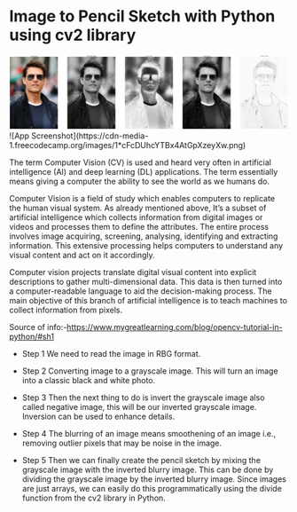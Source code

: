 
# Image to Pencil Sketch with Python using cv2 library

<img src = "BEGINNER LEVEL TASK/TASK 4/image to pencil sketch.png"/>
![App Screenshot](https://cdn-media-1.freecodecamp.org/images/1*cFcDUhcYTBx4AtGpXzeyXw.png)

The term Computer Vision (CV) is used and heard very often in artificial intelligence (AI) and deep learning (DL) applications. The term essentially means giving a computer the ability to see the world as we humans do.

Computer Vision is a field of study which enables computers to replicate the human visual system. As already mentioned above, It’s a subset of artificial intelligence which collects information from digital images or videos and processes them to define the attributes. The entire process involves image acquiring, screening, analysing, identifying and extracting information. This extensive processing helps computers to understand any visual content and act on it accordingly. 

Computer vision projects translate digital visual content into explicit descriptions to gather multi-dimensional data. This data is then turned into a computer-readable language to aid the decision-making process. The main objective of this branch of artificial intelligence is to teach machines to collect information from pixels. 

Source of info:-https://www.mygreatlearning.com/blog/opencv-tutorial-in-python/#sh1


- Step 1
We need to read the image in RBG format.

- Step 2
Converting image to a grayscale image. This will turn an image into a classic black and white photo.

- Step 3
 Then the next thing to do is invert the grayscale image also called negative image, this will be our inverted grayscale image. Inversion can be used to enhance details.
 
 - Step 4
 The blurring of an image means smoothening of an image i.e., removing outlier pixels that may be noise in the image.

 - Step 5
  Then we can finally create the pencil sketch by mixing the grayscale image with the inverted blurry image. This can be done by dividing the grayscale image by the inverted blurry image. Since images are just arrays, we can easily do this programmatically using the divide function from the cv2 library in Python.
